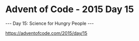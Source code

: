 # Advent of Code - 2015 Day 15

--- Day 15: Science for Hungry People ---

https://adventofcode.com/2015/day/15

